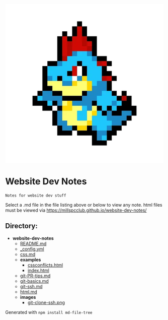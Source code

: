 
![croconaw](images/croconaw.webp)

# Website Dev Notes
```
Notes for website dev stuff
```
Select a .md file in the file listing above or below to view any note. html files must be viewed via https://millspcclub.github.io/website-dev-notes/
## Directory:

- __website\-dev\-notes__
   - [README.md](README.md)
   - [\_config.yml](_config.yml)
   - [css.md](css.md)
   - __examples__
     - [cssconflicts.html](examples/cssconflicts.html)
     - [index.html](examples/index.html)
   - [git\-PR\-tips.md](git-PR-tips.md)
   - [git\-basics.md](git-basics.md)
   - [git\-ssh.md](git-ssh.md)
   - [html.md](html.md)
   - __images__
     - [git\-clone\-ssh.png](images/git-clone-ssh.png)

Generated with `npm install md-file-tree`
